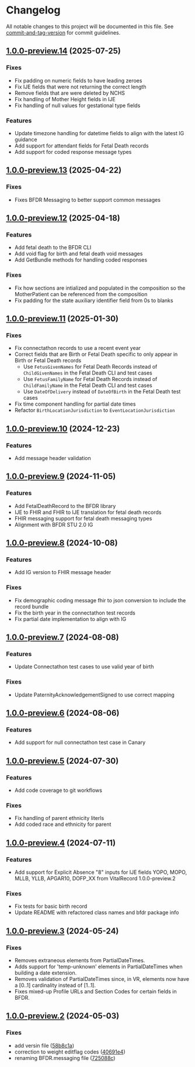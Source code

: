 # Changelog

All notable changes to this project will be documented in this file. See [commit-and-tag-version](https://github.com/absolute-version/commit-and-tag-version) for commit guidelines.

<a name="1.0.0-preview.14"></a>
## [1.0.0-preview.14]() (2025-07-25)

### Fixes
* Fix padding on numeric fields to have leading zeroes
* Fix IJE fields that were not returning the correct length
* Remove fields that are were deleted by NCHS
* Fix handling of Mother Height fields in IJE
* Fix handling of null values for gestational type fields

### Features
* Update timezone handling for datetime fields to align with the latest IG guidance
* Add support for attendant fields for Fetal Death records
* Add support for coded response message types

<a name="1.0.0-preview.13"></a>
## [1.0.0-preview.13]() (2025-04-22)

### Fixes
* Fixes BFDR Messaging to better support common messages

<a name="1.0.0-preview.12"></a>
## [1.0.0-preview.12](https://github.com/nightingaleproject/vital-records-dotnet/commit/c8c1bdab07c4fbe50cdec91e4a83569ed0adc1b6) (2025-04-18)

### Features
* Add fetal death to the BFDR CLI 
* Add void flag for birth and fetal death void messages
* Add GetBundle methods for handling coded responses

### Fixes
* Fix how sections are intialized and populated in the composition so the MotherPatient can be referenced from the composition
* Fix padding for the state auxiliary identifier field from 0s to blanks

<a name="1.0.0-preview.11"></a>
## [1.0.0-preview.11](https://github.com/nightingaleproject/vital-records-dotnet/commit/34c63730c52913170ad01d0d25782387190e4d1e) (2025-01-30)

### Fixes
* Fix connectathon records to use a recent event year
* Correct fields that are Birth or Fetal Death specific to only appear in Birth or Fetal Death records
  * Use `FetusGivenNames` for Fetal Death Records instead of `ChildGivenNames` in the Fetal Death CLI and test cases
  * Use `FetusFamilyName` for Fetal Death Records instead of `ChildFamilyName` in the Fetal Death CLI and test cases
  * Use `DateOfDelivery` instead of `DateOfBirth` in the Fetal Death test cases
* Fix time component handling for partial date times
* Refactor `BirthLocationJurisdiction` to `EventLocationJurisdiction`

<a name="1.0.0-preview.10"></a>
## [1.0.0-preview.10](https://github.com/nightingaleproject/vital-records-dotnet/commit/e5d39978b91a26b4460d68f423a12d5159f515d0) (2024-12-23)

### Features
* Add message header validation

<a name="1.0.0-preview.9"></a>
## [1.0.0-preview.9](https://github.com/nightingaleproject/vital-records-dotnet/commit/ba4cd43e081ede28959f0e9d3070b59644943953) (2024-11-05)

### Features
* Add FetalDeathRecord to the BFDR library
* IJE to FHIR and FHIR to IJE translation for fetal death records
* FHIR messaging support for fetal death messaging types
* Alignment with BFDR STU 2.0 IG

<a name="1.0.0-preview.8"></a>
## [1.0.0-preview.8](https://github.com/nightingaleproject/vital-records-dotnet/commit/73693cc824b0a8e5b666743204978d42b3de4bd9) (2024-10-08)

### Features
* Add IG version to FHIR message header 

### Fixes
* Fix demographic coding message fhir to json conversion to include the record bundle
* Fix the birth year in the connectathon test records
* Fix partial date implementation to align with IG

<a name="1.0.0-preview.7"></a>
## [1.0.0-preview.7](https://github.com/nightingaleproject/vital-records-dotnet/commit/6884361c8d9b3df8b22f334c6d04f1e39e566b82) (2024-08-08)

### Features
* Update Connectathon test cases to use valid year of birth

### Fixes
* Update PaternityAcknowledgementSigned to use correct mapping

<a name="1.0.0-preview.6"></a>
## [1.0.0-preview.6](https://github.com/nightingaleproject/vital-records-dotnet/commit/6884361c8d9b3df8b22f334c6d04f1e39e566b82) (2024-08-06)

### Features
* Add support for null connectathon test case in Canary

<a name="1.0.0-preview.5"></a>
## [1.0.0-preview.5](https://github.com/nightingaleproject/vital-records-dotnet/commit/db5765b2710016d4b3fd9c80e9e27227503376e3) (2024-07-30)

### Features
* Add code coverage to git workflows

### Fixes
* Fix handling of parent ethnicity literls
* Add coded race and ethnicity for parent

<a name="1.0.0-preview.4"></a>
## [1.0.0-preview.4](https://github.com/nightingaleproject/vital-records-dotnet/commit/2380dac3c4a2988fd254a30e02806d6420f1a1d4) (2024-07-11)

### Features
* Add support for Explicit Absence "8" inputs for IJE fields YOPO, MOPO, MLLB, YLLB, APGAR10, DOFP_XX from VitalRecord 1.0.0-preview.2

### Fixes
* Fix tests for basic birth record
* Update README with refactored class names and bfdr package info

<a name="1.0.0-preview.3"></a>
## [1.0.0-preview.3](https://github.com/nightingaleproject/vital-records-dotnet/commit/6dd85fad045cadf988fdb8645bb33b2a905f109a) (2024-05-24)

### Fixes
* Removes extraneous elements from PartialDateTimes.
* Adds support for 'temp-unknown' elements in PartialDateTimes when building a date extension.
* Removes validation of PartialDateTimes since, in VR, elements now have a [0..1] cardinality instead of [1..1].
* Fixes mixed-up Profile URLs and Section Codes for certain fields in BFDR.


<a name="1.0.0-preview.2"></a>
## [1.0.0-preview.2](https://github.com/nightingaleproject/vital-records-dotnet/commit/725088c0632eff716e0e865b07014af595b99ca3) (2024-05-03)


### Fixes

* add versin file ([58b8c1a](https://github.com/nightingaleproject/vital-record-dotnet-demo/commit/58b8c1ab7ea4fd1260ccf1d608a336d7c43a1ee3))
* correction to weight editflag codes ([40691e4](https://github.com/nightingaleproject/vital-records-dotnet/commit/40691e4631e436e3a2a20c5d0ed1d1a74ec94c13))
* renaming BFDR.messaging file ([725088c](https://github.com/nightingaleproject/vital-records-dotnet/commit/725088c0632eff716e0e865b07014af595b99ca33))
